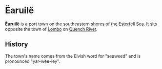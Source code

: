 # Ëaruilë

**Ëaruilë** is a port town on the southeastern shores of the [Esterfell Sea](../../ch-1-welcome-to-mote/esterfell/lenya/esterfell-sea/esterfell-sea.md). It sits opposite the town of [Lombo](lombo.md) on [Quench River](../../ch-1-welcome-to-mote/esterfell/lenya/quench-river.md).

## History

The town's name comes from the Elvish word for "seaweed" and is pronounced "yar-wee-ley".
